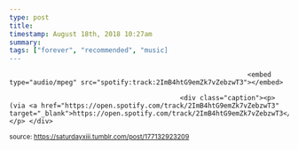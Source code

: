 ```yaml
---
type: post
title: 
timestamp: August 18th, 2018 10:27am
summary: 
tags: ["forever", "recommended", "music]
---
```


                
                
                
                
                
                
                
                                                                <embed type="audio/mpeg" src="spotify:track:2ImB4htG9emZk7vZebzwT3"></embed>
                    
                                               <div class="caption"><p>(via <a href="https://open.spotify.com/track/2ImB4htG9emZk7vZebzwT3" target="_blank">https://open.spotify.com/track/2ImB4htG9emZk7vZebzwT3</a>) </p> </div>
                                    
                                
<small>source: https://saturdayxiii.tumblr.com/post/177132923209</small>